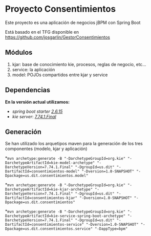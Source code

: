 # Proyecto Consentimientos
Este proyecto es una aplicación de negocios jBPM con Spring Boot

Está basado en el TFG disponible en https://github.com/josgarlin/GestorConsentimientos

## Módulos
1. kjar: base de conocimiento kie, procesos, reglas de negocio, etc...
2. service: la aplicación
3. model: POJOs compartidos entre kjar y service
## Dependencias
**En la versión actual utilizamos:**
* _spring boot starter_ [_2.6.15_](https://mvnrepository.com/artifact/org.springframework.boot/spring-boot-starter/2.6.15)
* _kie server_: [_7.74.1.Final_](https://mvnrepository.com/artifact/org.kie/kie-server-spring-boot-starter/7.74.1.Final)
## Generación
Se han utilizado los arquetipos maven para la generación de los tres componentes (modelo, kjar y aplicación)

*`mvn archetype:generate -B "-DarchetypeGroupId=org.kie" "-DarchetypeArtifactId=kie-model-archetype" "-DarchetypeVersion=7.74.1.Final" "-DgroupId=us.dit" "-DartifactId=consentimientos-model" "-Dversion=1.0-SNAPSHOT" "-Dpackage=us.dit.consentimientos.model"`

*`mvn archetype:generate -B "-DarchetypeGroupId=org.kie" "-DarchetypeArtifactId=kie-kjar-archetype" "-DarchetypeVersion=7.74.1.Final" "-DgroupId=us.dit" "-DartifactId=consentimientos-kjar" "-Dversion=1.0-SNAPSHOT" "-Dpackage=us.dit.consentimientos"`

*`mvn archetype:generate -B "-DarchetypeGroupId=org.kie" "-DarchetypeArtifactId=kie-service-spring-boot-archetype" "-DarchetypeVersion=7.74.1.Final" "-DgroupId=us.dit" "-DartifactId=consentimientos-service" "-Dversion=1.0-SNAPSHOT" "-Dpackage=us.dit.consentimientos.service" "-DappType=bpm"`
